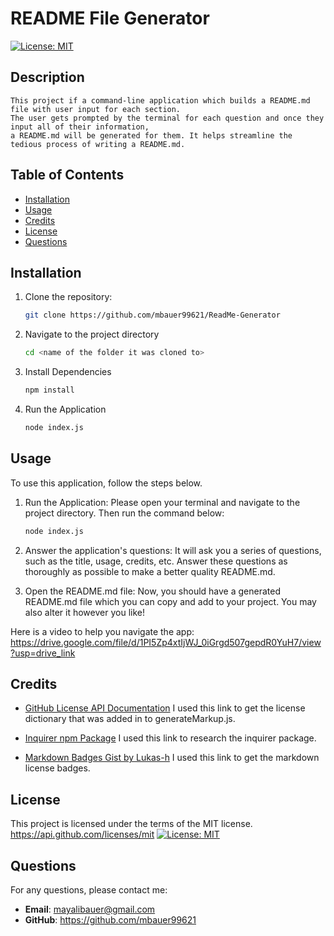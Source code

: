 # README File Generator
[![License: MIT](https://img.shields.io/badge/License-MIT-yellow.svg)](https://opensource.org/licenses/MIT)


## Description
    This project if a command-line application which builds a README.md file with user input for each section. 
    The user gets prompted by the terminal for each question and once they input all of their information, 
    a README.md will be generated for them. It helps streamline the tedious process of writing a README.md.

## Table of Contents  
- [Installation](#installation)  
- [Usage](#usage)  
- [Credits](#credits)  
- [License](#license)  
- [Questions](#questions)

        
## Installation

1. Clone the repository:
   ```bash
   git clone https://github.com/mbauer99621/ReadMe-Generator

2. Navigate to the project directory

    ```bash
    cd <name of the folder it was cloned to>

3. Install Dependencies

    ```bash
    npm install

4. Run the Application

    ```bash
    node index.js


## Usage

To use this application, follow the steps below. 

1. Run the Application:
    Please open your terminal and navigate to the project directory. Then run the command below:
    ```bash
    node index.js

2. Answer the application's questions:
    It will ask you a series of questions, such as the title, usage, credits, etc. Answer these questions as thoroughly as possible to make a better quality README.md. 

3. Open the README.md file:
    Now, you should have a generated README.md file which you can copy and add to your project. You may also alter it however you like!

Here is a video to help you navigate the app: https://drive.google.com/file/d/1PI5Zp4xtIjWJ_0iGrgd507gepdR0YuH7/view?usp=drive_link

    
## Credits

- [GitHub License API Documentation](https://docs.github.com/en/rest/licenses/licenses?apiVersion=2022-11-28)
I used this link to get the license dictionary that was added in to generateMarkup.js.

- [Inquirer npm Package](https://www.npmjs.com/package/inquirer)
I used this link to research the inquirer package.

- [Markdown Badges Gist by Lukas-h](https://gist.github.com/lukas-h/2a5d00690736b4c3a7ba)
I used this link to get the markdown license badges. 
    
## License

This project is licensed under the terms of the MIT license.
https://api.github.com/licenses/mit 
[![License: MIT](https://img.shields.io/badge/License-MIT-yellow.svg)](https://opensource.org/licenses/MIT)

## Questions

For any questions, please contact me:

- **Email**: mayalibauer@gmail.com
- **GitHub**: https://github.com/mbauer99621
    
    






